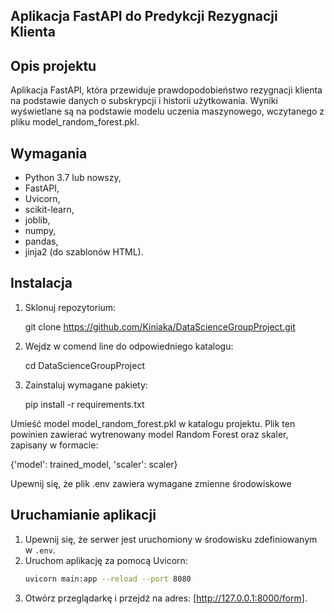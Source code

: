 ## Aplikacja FastAPI do Predykcji Rezygnacji Klienta

## Opis projektu

Aplikacja FastAPI, która przewiduje prawdopodobieństwo rezygnacji klienta na podstawie danych o subskrypcji i historii użytkowania. Wyniki wyświetlane są na podstawie modelu uczenia maszynowego, wczytanego z pliku model_random_forest.pkl.

## Wymagania

- Python 3.7 lub nowszy,
- FastAPI,
- Uvicorn,
- scikit-learn,
- joblib,
- numpy,
- pandas,
- jinja2 (do szablonów HTML).

## Instalacja

1. Sklonuj repozytorium:

   git clone https://github.com/Kiniaka/DataScienceGroupProject.git

2. Wejdz w comend line do odpowiedniego katalogu:

   cd DataScienceGroupProject

3. Zainstaluj wymagane pakiety:

   pip install -r requirements.txt

Umieść model model_random_forest.pkl w katalogu projektu. Plik ten powinien zawierać wytrenowany model Random Forest oraz skaler, zapisany w formacie:

{'model': trained_model, 'scaler': scaler}

Upewnij się, że plik .env zawiera wymagane zmienne środowiskowe

## Uruchamianie aplikacji

1. Upewnij się, że serwer jest uruchomiony w środowisku zdefiniowanym w `.env`.
2. Uruchom aplikację za pomocą Uvicorn:
   ```bash
   uvicorn main:app --reload --port 8080
   ```
3. Otwórz przeglądarkę i przejdź na adres: [http://127.0.0.1:8000/form].
